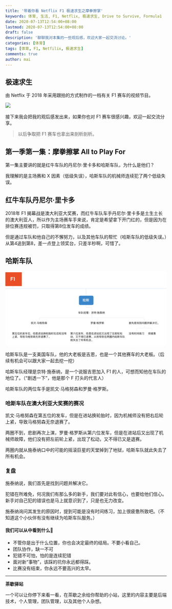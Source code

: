 ```yaml
---
title: '带着你看 Netflix F1 极速求生之摩拳擦掌'
keywords: 体育, 生活, F1, Netflix, 极速求生, Drive to Survive, Formula1
date: 2020-07-13T12:54:00+08:00
lastmod: 2020-07-13T12:54:00+08:00
draft: false
description: '聊聊我对本集的一些观后感，欢迎大家一起交流讨论。'
categories: [体育]
tags: [体育, F1, Netfilix, 极速求生]
comments: true
author: mai
---
```


## 极速求生

由 Netflix 于 2018 年采用跟拍的方式制作的一档有关 F1 赛车的视频节目。

![](http://5b0988e595225.cdn.sohucs.com/images/20200228/2c8adf9a6b03452b9a4dd5317fa2cdec.gif)

接下来我会把我的观后感发出来，如果你也对 F1 赛车很感兴趣，欢迎一起交流分享。
>以后争取把 F1 赛车也拿出来剖析剖析。

## 第一季第一集：摩拳擦掌 All to Play For

第一集主要讲的就是红牛车队的丹尼尔·里卡多和哈斯车队，为什么是他们？

我理解的是主场赛和 X 因素（低级失误），哈斯车队的机械师连续犯了两个低级失误。

## 红牛车队丹尼尔·里卡多

2018年 F1 揭幕战是澳大利亚大奖赛，而红牛车队车手丹尼尔·里卡多是土生土长的澳大利亚人，所以作为主场赛车手来说，肯定是希望拿下开门红的，但是因为在排位赛违规被罚，只取得第8位发车的成绩。

但是通过车队和他自己的不懈努力，以及其他车队的帮忙（哈斯车队的低级失误。）从第4追到第8，差一点登上领奖台，只差半秒啊，可惜了。

## 哈斯车队

![](https://raw.githubusercontent.com/yangwenmai/maiyang.me/master/blog/f1_haas.jpg)

哈斯车队是一支美国车队，他的大老板是吉恩，也是一个其他赛车的大老板。（后续有机会可以跟大家一起去挖一挖）

哈斯车队经理是京特·施泰纳，是一个说服吉恩加入 F1 的人，可想而知他在车队的地位了。（“剧透一下”，他是那个 F 打头的代言人）

哈斯车队的两位车手是凯文·马格努森和罗曼·格罗斯。

### 哈斯车队在澳大利亚大奖赛的赛况

凯文·马格努森在第五位的发车，但是在进站换轮胎时，因为机械师没有把右后轮上紧，导致马格努森无奈退赛了。

两圈不到，悲剧再次上演，罗曼·格罗斯从第六位发车，但是在进站后又出现了机械师故障，他们没有把左前轮上紧，出现了松动，又不得已又是退赛。

两圈内就从施泰纳口中的可能的摇滚巨星的天堂掉到了地狱，哈斯车队就此失去了所有机会。

### 复盘

施泰纳说，我们首先是找到问题并解决它。

犯错在所难免，何况我们有那么多的新手，我们要对此有信心，也要给他们信心。新手对自己犯的错误也是马上就意识到了，只是也无力改变。

施泰纳询问其发生的原因时，提到可能是没有时间练习，加上很疲惫所致吧。（不知道这个小伙伴有没有继续为哈斯车队服务。）

#### 我们可以从中看到什么🤔

- 不管你是出于什么位置，你也会决定最终的结局。不要小看自己。
- 团队协作，缺一不可
- 犯错不可怕，怕的是连续犯错
- 面对新“事物”，该踩的坑你永远都得踩。
- 比赛没有结束，你永远不要高兴的太早。

----

**茶歇驿站**

一个可以让你停下来看一看，在茶歇之余给你帮助的小站，这里的内容主要是后端技术，个人管理，团队管理，以及其他个人杂想。
